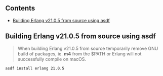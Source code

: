 <a href="contents"></a>

## Contents
- [Building Erlang v21.0.5 from source using asdf](#building-erlang-from-source-using-asdf)

<a href="building-erlang-from-source-using-asdf"></a>

## Building Erlang v21.0.5 from source using asdf

> When building Erlang v21.0.5 from source temporarily remove GNU build of packages, ie. **m4** from the $PATH or Erlang will not successfully compile on macOS.

```
asdf install erlang 21.0.5
```
